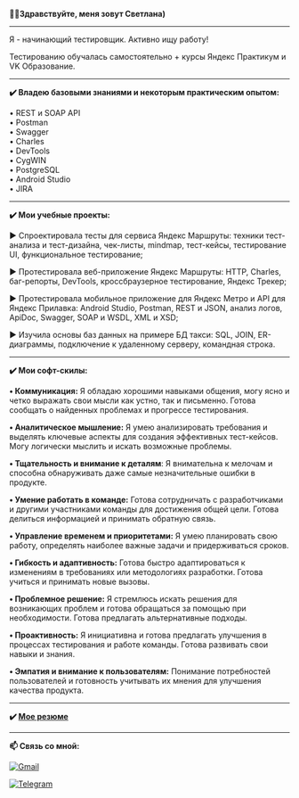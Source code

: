 👩‍💻**Здравствуйте, меня зовут Светлана)**
____________________________________________
Я - начинающий тестировщик. Активно ищу работу!

Тестированию обучалась самостоятельно + курсы Яндекс Практикум и VK Образование.
________________

**✔️ Владею базовыми знаниями и некоторым практическим опытом:**

&bull; REST и SOAP API <br>
&bull; Postman <br>
&bull; Swagger <br>
&bull; Charles <br>
&bull; DevTools <br>
&bull; CygWIN <br>
&bull; PostgreSQL <br>
&bull; Android Studio <br>
&bull; JIRA <br>
________________________________
**✔️ Мои учебные проекты:** <br>

► Спроектировала тесты для сервиса Яндекс Маршруты: техники тест-анализа и тест-дизайна, чек-листы, mindmap, тест-кейсы, тестирование UI, функциональное тестирование; <br>

► Протестировала веб-приложение Яндекс Маршруты: HTTP, Charles, баг-репорты, DevTools, кроссбраузерное тестирование, Яндекс Трекер; <br>

► Протестировала мобильное приложение для Яндекс Метро и API для Яндекс Прилавка: Android Studio, Postman, REST и JSON, анализ логов, ApiDoc, Swagger, SOAP и WSDL, XML и XSD; <br>

► Изучила основы баз данных на примере БД такси: SQL, JOIN, ER-диаграммы, подключение к удаленному серверу, командная строка. <br>

_________________________

**✔️ Мои софт-скилы:** <br>

**&bull; Коммуникация:** Я обладаю хорошими навыками общения, могу ясно и четко выражать свои мысли как устно, так и письменно. Готова сообщать о найденных проблемах и прогрессе тестирования. <br>

**&bull; Аналитическое мышление:** Я умею анализировать требования и выделять ключевые аспекты для создания эффективных тест-кейсов. Могу логически мыслить и искать возможные проблемы. <br>

**&bull; Тщательность и внимание к деталям**: Я внимательна к мелочам и способна обнаруживать даже самые незначительные ошибки в продукте. <br>

**&bull; Умение работать в команде:** Готова сотрудничать с разработчиками и другими участниками команды для достижения общей цели. Готова делиться информацией и принимать обратную связь. <br>

**&bull; Управление временем и приоритетами:** Я умею планировать свою работу, определять наиболее важные задачи и придерживаться сроков. <br>

**&bull; Гибкость и адаптивность:** Готова быстро адаптироваться к изменениям в требованиях или методологиях разработки. Готова учиться и принимать новые вызовы. <br>

**&bull; Проблемное решение:** Я стремлюсь искать решения для возникающих проблем и готова обращаться за помощью при необходимости. Готова предлагать альтернативные подходы. <br>

**&bull; Проактивность:** Я инициативна и готова предлагать улучшения в процессах тестирования и работе команды. Готова развивать свои навыки и знания. <br>

**&bull; Эмпатия и внимание к пользователям:** Понимание потребностей пользователей и готовность учитывать их мнения для улучшения качества продукта. <br>
______________________

**✔️ [Мое резюме](https://github.com/SvetlanaMayer/SvetlanaMayer/blob/main/%D0%A0%D0%B5%D0%B7%D1%8E%D0%BC%D0%B5_%D0%9C%D0%B0%D0%B9%D0%B5%D1%80%20%D0%A1%D0%B2%D0%B5%D1%82%D0%BB%D0%B0%D0%BD%D0%B0_QA%20Engineer.pdf)** <br>

______________________

**📫 Связь со мной: <br>**

[![Gmail](https://img.shields.io/badge/Gmail-D14836?style=for-the-badge&logo=gmail&logoColor=white)](mailto:mayers.qa@gmail.com]) <br>

[![Telegram](https://img.shields.io/badge/Telegram-2CA5E0?style=for-the-badge&logo=telegram&logoColor=white)](https://t.me/svetlana_mayer1)

